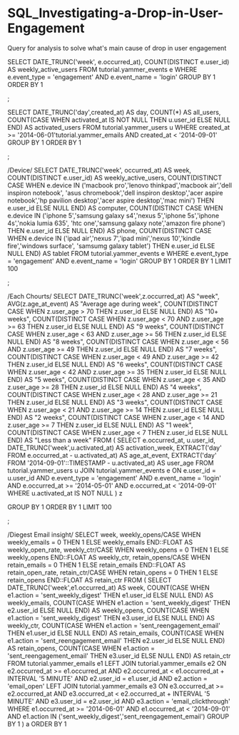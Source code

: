 # SQL_Investigating-a-Drop-in-User-Engagement
Query for analysis to solve what's main cause of drop in user engagement

SELECT DATE_TRUNC('week', e.occurred_at),
       COUNT(DISTINCT e.user_id) AS weekly_active_users
  FROM tutorial.yammer_events e
 WHERE e.event_type = 'engagement'
   AND e.event_name = 'login'
 GROUP BY 1
 ORDER BY 1
 
 ;
 
 SELECT DATE_TRUNC('day',created_at) AS day,
       COUNT(*) AS all_users,
       COUNT(CASE WHEN activated_at IS NOT NULL THEN u.user_id ELSE NULL END) AS activated_users
  FROM tutorial.yammer_users u
 WHERE created_at >= '2014-06-01'tutorial.yammer_emails
   AND created_at < '2014-09-01'
 GROUP BY 1
 ORDER BY 1
 
 ;
 
 /Device/
 SELECT DATE_TRUNC('week', occurred_at) AS week,
       COUNT(DISTINCT e.user_id) AS weekly_active_users,
       COUNT(DISTINCT CASE WHEN e.device IN ('macbook pro','lenovo thinkpad','macbook air','dell inspiron notebook',
          'asus chromebook','dell inspiron desktop','acer aspire notebook','hp pavilion desktop','acer aspire desktop','mac mini')
          THEN e.user_id ELSE NULL END) AS computer,
       COUNT(DISTINCT CASE WHEN e.device IN ('iphone 5','samsung galaxy s4','nexus 5','iphone 5s','iphone 4s','nokia lumia 635',
       'htc one','samsung galaxy note','amazon fire phone') THEN e.user_id ELSE NULL END) AS phone,
        COUNT(DISTINCT CASE WHEN e.device IN ('ipad air','nexus 7','ipad mini','nexus 10','kindle fire','windows surface',
        'samsumg galaxy tablet') THEN e.user_id ELSE NULL END) AS tablet
  FROM tutorial.yammer_events e
 WHERE e.event_type = 'engagement'
   AND e.event_name = 'login'
 GROUP BY 1
 ORDER BY 1
LIMIT 100

;
 
 /Each Chourts/
 SELECT DATE_TRUNC('week',z.occurred_at) AS "week",
       AVG(z.age_at_event) AS "Average age during week",
       COUNT(DISTINCT CASE WHEN z.user_age > 70 THEN z.user_id ELSE NULL END) AS "10+ weeks",
       COUNT(DISTINCT CASE WHEN z.user_age < 70 AND z.user_age >= 63 THEN z.user_id ELSE NULL END) AS "9 weeks",
       COUNT(DISTINCT CASE WHEN z.user_age < 63 AND z.user_age >= 56 THEN z.user_id ELSE NULL END) AS "8 weeks",
       COUNT(DISTINCT CASE WHEN z.user_age < 56 AND z.user_age >= 49 THEN z.user_id ELSE NULL END) AS "7 weeks",
       COUNT(DISTINCT CASE WHEN z.user_age < 49 AND z.user_age >= 42 THEN z.user_id ELSE NULL END) AS "6 weeks",
       COUNT(DISTINCT CASE WHEN z.user_age < 42 AND z.user_age >= 35 THEN z.user_id ELSE NULL END) AS "5 weeks",
       COUNT(DISTINCT CASE WHEN z.user_age < 35 AND z.user_age >= 28 THEN z.user_id ELSE NULL END) AS "4 weeks",
       COUNT(DISTINCT CASE WHEN z.user_age < 28 AND z.user_age >= 21 THEN z.user_id ELSE NULL END) AS "3 weeks",
       COUNT(DISTINCT CASE WHEN z.user_age < 21 AND z.user_age >= 14 THEN z.user_id ELSE NULL END) AS "2 weeks",
       COUNT(DISTINCT CASE WHEN z.user_age < 14 AND z.user_age >= 7 THEN z.user_id ELSE NULL END) AS "1 week",
       COUNT(DISTINCT CASE WHEN z.user_age < 7 THEN z.user_id ELSE NULL END) AS "Less than a week"
  FROM (
        SELECT e.occurred_at,
               u.user_id,
               DATE_TRUNC('week',u.activated_at) AS activation_week,
               EXTRACT('day' FROM e.occurred_at - u.activated_at) AS age_at_event,
               EXTRACT('day' FROM '2014-09-01'::TIMESTAMP - u.activated_at) AS user_age
          FROM tutorial.yammer_users u
          JOIN tutorial.yammer_events e
            ON e.user_id = u.user_id
           AND e.event_type = 'engagement'
           AND e.event_name = 'login'
           AND e.occurred_at >= '2014-05-01'
           AND e.occurred_at < '2014-09-01'
         WHERE u.activated_at IS NOT NULL
       ) z

 GROUP BY 1
 ORDER BY 1
LIMIT 100

;

/Diegest Email insight/
SELECT week,
       weekly_opens/CASE WHEN weekly_emails = 0 THEN 1 ELSE weekly_emails END::FLOAT AS weekly_open_rate,
       weekly_ctr/CASE WHEN weekly_opens = 0 THEN 1 ELSE weekly_opens END::FLOAT AS weekly_ctr,
       retain_opens/CASE WHEN retain_emails = 0 THEN 1 ELSE retain_emails END::FLOAT AS retain_open_rate,
       retain_ctr/CASE WHEN retain_opens = 0 THEN 1 ELSE retain_opens END::FLOAT AS retain_ctr
  FROM (
SELECT DATE_TRUNC('week',e1.occurred_at) AS week,
       COUNT(CASE WHEN e1.action = 'sent_weekly_digest' THEN e1.user_id ELSE NULL END) AS weekly_emails,
       COUNT(CASE WHEN e1.action = 'sent_weekly_digest' THEN e2.user_id ELSE NULL END) AS weekly_opens,
       COUNT(CASE WHEN e1.action = 'sent_weekly_digest' THEN e3.user_id ELSE NULL END) AS weekly_ctr,
       COUNT(CASE WHEN e1.action = 'sent_reengagement_email' THEN e1.user_id ELSE NULL END) AS retain_emails,
       COUNT(CASE WHEN e1.action = 'sent_reengagement_email' THEN e2.user_id ELSE NULL END) AS retain_opens,
       COUNT(CASE WHEN e1.action = 'sent_reengagement_email' THEN e3.user_id ELSE NULL END) AS retain_ctr
  FROM tutorial.yammer_emails e1
  LEFT JOIN tutorial.yammer_emails e2
    ON e2.occurred_at >= e1.occurred_at
   AND e2.occurred_at < e1.occurred_at + INTERVAL '5 MINUTE'
   AND e2.user_id = e1.user_id
   AND e2.action = 'email_open'
  LEFT JOIN tutorial.yammer_emails e3
    ON e3.occurred_at >= e2.occurred_at
   AND e3.occurred_at < e2.occurred_at + INTERVAL '5 MINUTE'
   AND e3.user_id = e2.user_id
   AND e3.action = 'email_clickthrough'
 WHERE e1.occurred_at >= '2014-06-01'
   AND e1.occurred_at < '2014-09-01'
   AND e1.action IN ('sent_weekly_digest','sent_reengagement_email')
 GROUP BY 1
       ) a
 ORDER BY 1

